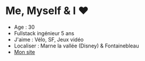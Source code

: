 # Me, Myself & I ❤️ 

* Age : 30 
* Fullstack ingénieur 5 ans 
* J'aime : Vélo, SF, Jeux vidéo
* Localiser : Marne la vallée (Disney) & Fontainebleau
* [Mon site](https://caravel-mocha.vercel.app/)

